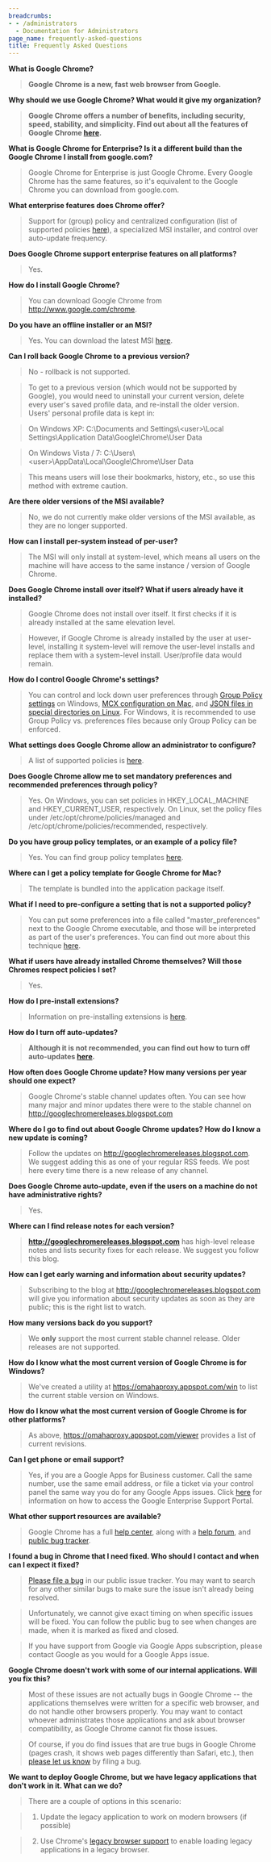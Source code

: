 ```yaml
---
breadcrumbs:
- - /administrators
  - Documentation for Administrators
page_name: frequently-asked-questions
title: Frequently Asked Questions
---
```


****What is Google Chrome?****

> **Google Chrome is a new, fast web browser from Google.**

****Why should we use Google Chrome? What would it give my organization?****

> **Google Chrome offers a number of benefits, including security, speed, stability, and simplicity. Find out about all the features of Google Chrome [here](http://google.com/chrome).**

**What is Google Chrome for Enterprise? Is it a different build than the Google
Chrome I install from google.com?**

> Google Chrome for Enterprise is just Google Chrome. Every Google Chrome has
> the same features, so it's equivalent to the Google Chrome you can download
> from google.com.

**What enterprise features does Chrome offer?**

> Support for (group) policy and centralized configuration (list of supported
> policies [here](/administrators/policy-list-3)), a specialized MSI installer,
> and control over auto-update frequency.

**Does Google Chrome support enterprise features on all platforms?**

> Yes.

**How do I install Google Chrome?**

> You can download Google Chrome from <http://www.google.com/chrome>.

**Do you have an offline installer or an MSI?**

> Yes. You can download the latest MSI
> [here](https://enterprise.google.com/chrome/chrome-browser/).

**Can I roll back Google Chrome to a previous version?**

> No - rollback is not supported.

> To get to a previous version (which would not be supported by Google), you
> would need to uninstall your current version, delete every user's saved
> profile data, and re-install the older version. Users' personal profile data
> is kept in:

> On Windows XP: C:\\Documents and Settings\\&lt;user&gt;\\Local
> Settings\\Application Data\\Google\\Chrome\\User Data

> On Windows Vista / 7:
> C:\\Users\\&lt;user&gt;\\AppData\\Local\\Google\\Chrome\\User Data

> This means users will lose their bookmarks, history, etc., so use this method
> with extreme caution.

**Are there older versions of the MSI available?**

> No, we do not currently make older versions of the MSI available, as they are
> no longer supported.

**How can I install per-system instead of per-user?**

> The MSI will only install at system-level, which means all users on the
> machine will have access to the same instance / version of Google Chrome.

**Does Google Chrome install over itself? What if users already have it
installed?**

> Google Chrome does not install over itself. It first checks if it is already
> installed at the same elevation level.

> However, if Google Chrome is already installed by the user at user-level,
> installing it system-level will remove the user-level installs and replace
> them with a system-level install. User/profile data would remain.

**How do I control Google Chrome's settings?**

> You can control and lock down user preferences through [Group Policy
> settings](/administrators/windows-quick-start) on Windows, [MCX configuration
> on Mac](/administrators/mac-quick-start), and [JSON files in special
> directories on Linux](/administrators/linux-quick-start). For Windows, it is
> recommended to use Group Policy vs. preferences files because only Group
> Policy can be enforced.

**What settings does Google Chrome allow an administrator to configure?**

> A list of supported policies is [here](/administrators/policy-list-3).

**Does Google Chrome allow me to set mandatory preferences and recommended
preferences through policy?**

> Yes. On Windows, you can set policies in HKEY_LOCAL_MACHINE and
> HKEY_CURRENT_USER, respectively. On Linux, set the policy files under
> /etc/opt/chrome/policies/managed and /etc/opt/chrome/policies/recommended,
> respectively.

**Do you have group policy templates, or an example of a policy file?**

> Yes. You can find group policy templates
> [here](/administrators/policy-templates).

**Where can I get a policy template for Google Chrome for Mac?**

> The template is bundled into the application package itself.

**What if I need to pre-configure a setting that is not a supported policy?**

> You can put some preferences into a file called "master_preferences" next to
> the Google Chrome executable, and those will be interpreted as part of the
> user's preferences. You can find out more about this technique
> [here](/administrators/configuring-other-preferences).

**What if users have already installed Chrome themselves? Will those Chromes
respect policies I set?**

> Yes.

**How do I pre-install extensions?**

> Information on pre-installing extensions is
> [here](/administrators/pre-installed-extensions).

****How do I turn off auto-updates?****

> **Although it is not recommended, you can find out how to turn off
> auto-updates [here](/administrators/turning-off-auto-updates).**

**How often does Google Chrome update? How many versions per year should one
expect?**

> Google Chrome's stable channel updates often. You can see how many major and
> minor updates there were to the stable channel on
> <http://googlechromereleases.blogspot.com>

**Where do I go to find out about Google Chrome updates? How do I know a new
update is coming?**

> Follow the updates on <http://googlechromereleases.blogspot.com>. We suggest
> adding this as one of your regular RSS feeds. We post here every time there is
> a new release of any channel.

**Does Google Chrome auto-update, even if the users on a machine do not have
administrative rights?**

> Yes.

**Where can I find release notes for each version?**

> **<http://googlechromereleases.blogspot.com>** has high-level release notes
> and lists security fixes for each release. We suggest you follow this blog.

**How can I get early warning and information about security updates?**

> Subscribing to the blog at <http://googlechromereleases.blogspot.com> will
> give you information about security updates as soon as they are public; this
> is the right list to watch.

**How many versions back do you support?**

> We **only** support the most current stable channel release. Older releases
> are not supported.

**How do I know what the most current version of Google Chrome is for Windows?**

> We've created a utility at <https://omahaproxy.appspot.com/win> to list the
> current stable version on Windows.

**How do I know what the most current version of Google Chrome is for other
platforms?**

> As above, <https://omahaproxy.appspot.com/viewer> provides a list of current
> revisions.

**Can I get phone or email support?**

> Yes, if you are a Google Apps for Business customer. Call the same number, use
> the same email address, or file a ticket via your control panel the same way
> you do for any Google Apps issues. Click
> [here](http://support.google.com/enterprisehelp/bin/answer.py?hl=en&answer=138863)
> for information on how to access the Google Enterprise Support Portal.

**What other support resources are available?**

> Google Chrome has a full [help
> center](http://www.google.com/support/chrome/?hl=en-US), along with a [help
> forum](http://www.google.com/support/forum/p/Chrome?hl=en&utm_source=HC&utm_medium=leftnav&utm_campaign=chrome),
> and [public bug tracker](https://issues.chromium.org/).

**I found a bug in Chrome that I need fixed. Who should I contact and when can I
expect it fixed?**

> [Please file a bug](https://issues.chromium.org/new) in our
> public issue tracker. You may want to search for any other similar bugs to
> make sure the issue isn't already being resolved.

> Unfortunately, we cannot give exact timing on when specific issues will be
> fixed. You can follow the public bug to see when changes are made, when it is
> marked as fixed and closed.

> If you have support from Google via Google Apps subscription, please contact
> Google as you would for a Google Apps issue.

**Google Chrome doesn't work with some of our internal applications. Will you
fix this?**

> Most of these issues are not actually bugs in Google Chrome -- the
> applications themselves were written for a specific web browser, and do not
> handle other browsers properly. You may want to contact whoever administrates
> those applications and ask about browser compatibility, as Google Chrome
> cannot fix those issues.

> Of course, if you do find issues that are true bugs in Google Chrome (pages
> crash, it shows web pages differently than Safari, etc.), then [please let us
> know](https://issues.chromium.org/new) by filing a bug.

**We want to deploy Google Chrome, but we have legacy applications that don't
work in it. What can we do?**

> There are a couple of options in this scenario:

> 1. Update the legacy application to work on modern browsers (if possible)

> 2. Use Chrome's [legacy browser
> support](https://support.google.com/chrome/a/answer/3019558?hl=en) to enable
> loading legacy applications in a legacy browser.
